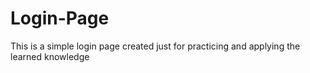 # Login-Page
 This is a simple login page created just for practicing and applying the learned knowledge
